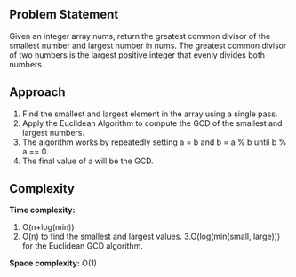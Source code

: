 ## Problem Statement

Given an integer array nums, return the greatest common divisor of the smallest number and largest number in nums.
The greatest common divisor of two numbers is the largest positive integer that evenly divides both numbers.

## Approach

1. Find the smallest and largest element in the array using a single pass.
2. Apply the Euclidean Algorithm to compute the GCD of the smallest and largest numbers.
3. The algorithm works by repeatedly setting a = b and b = a % b until b % a == 0.
4. The final value of a will be the GCD.

## Complexity

**Time complexity:**
1. O(n+log(min))
2. O(n) to find the smallest and largest values.
3.O(log(min(small, large))) for the Euclidean GCD algorithm.

**Space complexity:** O(1)
